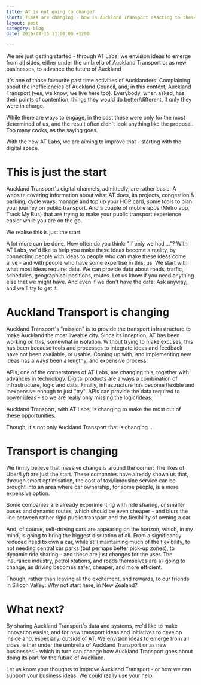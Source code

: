 ```yaml
---
title: AT is not going to change?
short: Times are changing - how is Auckland Transport reacting to these challenges
layout: post
category: blog
date: 2016-08-15 11:00:00 +1200

---
```


We are just getting started - through AT Labs, we envision ideas to emerge from all sides, either under the umbrella of Auckland Transport or as new businesses, to advance the future of Auckland

It's one of those favourite past time activities of Aucklanders: Complaining about the inefficiencies of Auckland Council, and, in this context, Auckland Transport (yes, we know, we live here too). Everybody, when asked, has their points of contention, things they would do better/different, if only they were in charge.

While there are ways to engage, in the past these were only for the most determined of us, and the result often didn't look anything like the proposal. Too many cooks, as the saying goes.

With the new AT Labs, we are aiming to improve that - starting with the digital space.

# This is just the start

Auckland Transport's digital channels, admittedly, are rather basic: A website covering information about what AT does, its projects, congestion & parking, cycle ways, manage and top up your HOP card, some tools to plan your journey on public transport. And a couple of mobile apps (Metro app, Track My Bus) that are trying to make your public transport experience easier while you are on the go.

We realise this is just the start.

A lot more can be done. How often do you think: "If only we had ..."? With AT Labs, we'd like to help you make these ideas become a reality, by connecting people with ideas to people who can make these ideas come alive - and with people who have some expertise in this: us. We start with what most ideas require: data. We can provide data about roads, traffic, schedules, geographical positions, routes. Let us know if you need anything else that we might have. And even if we don't have the data: Ask anyway, and we'll try to get it.

# Auckland Transport is changing

Auckland Transport's "mission" is to provide the transport infrastructure to make Auckland the most liveable city. Since its inception, AT has been working on this, somewhat in isolation. Without trying to make excuses, this has been because tools and processes to integrate ideas and feedback have not been available, or usable. Coming up with, and implementing new ideas has always been a lengthy, and expensive process.

APIs, one of the cornerstones of AT Labs, are changing this, together with advances in technology. Digital products are always a combination of infrastructure, logic and data. Finally, infrastructure has become flexible and inexpensive enough to just "try". APIs can provide the data required to power ideas - so we are really only missing the logic/ideas.

Auckland Transport, with AT Labs, is changing to make the most out of these opportunities.

Though, it's not only Auckland Transport that is changing ...

# Transport is changing

We firmly believe that massive change is around the corner: The likes of Uber/Lyft are just the start. These companies have already shown us that, through smart optimisation, the cost of taxi/limousine service can be brought into an area where car ownership, for some people, is a more expensive option.

Some companies are already experimenting with ride sharing, or smaller buses and dynamic routes, which should be even cheaper - and blurs the line between rather rigid public transport and the flexibility of owning a car.

And, of course, self-driving cars are appearing on the horizon, which, in my mind, is going to bring the biggest disruption of all. From a significantly reduced need to own a car, while still maintaining much of the flexibility, to not needing central car parks (but perhaps better pick-up zones), to dynamic ride sharing - and these are just changes for the user. The insurance industry, petrol stations, and roads themselves are all going to change, as driving becomes safer, cheaper, and more efficient.

Though, rather than leaving all the excitement, and rewards, to our friends in Silicon Valley: Why not start here, in New Zealand?

# What next?

By sharing Auckland Transport's data and systems, we'd like to make innovation easier, and for new transport ideas and initiatives to develop inside and, especially, outside of AT. We envision ideas to emerge from all sides, either under the umbrella of Auckland Transport or as new businesses - which in turn can change how Auckland Transport goes about doing its part for the future of Auckland.

Let us know your thoughts to improve Auckland Transport - or how we can support your business ideas. We could really use your help.

